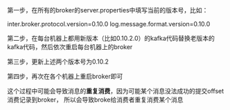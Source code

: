 
第一步，在所有的broker的server.properties中填写当前的版本号，比如：

inter.broker.protocol.version=0.10.0
log.message.format.version=0.10.0

第二步，在每台机器上都用新版本（比如0.10.2.0）的kafka代码替换老版本的kafka代码，然后依次重启每台机器上的broker

第三步，更新上述两个版本号为0.10.2

第四步，再次在各个机器上重启broker即可

这个过程中可能会导致消息的**重复消费**，因为可能某个消息没法成功的提交offset消费记录到broker，
所以会导致broke给消费者重复消费某个消息

